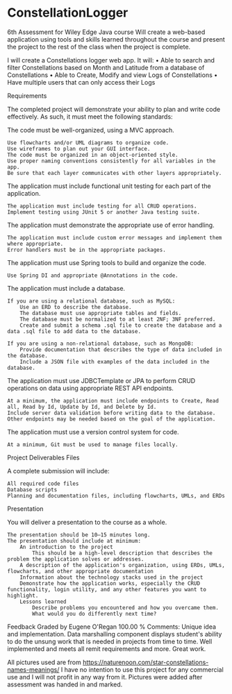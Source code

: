 # ConstellationLogger
6th Assessment for Wiley Edge Java course
Will create a web-based application using tools and skills learned throughout the course and present the project to the rest of the class when the project is complete.


I will create a Constellations logger web app. It will:
•	Able to search and filter Constellations based on Month and Latitude from a database of Constellations
•	Able to Create, Modify and view Logs of Constellations
•	Have multiple users that can only access their Logs




Requirements

The completed project will demonstrate your ability to plan and write code effectively. As such, it must meet the following standards:

The code must be well-organized, using a MVC approach.

    Use flowcharts and/or UML diagrams to organize code.
    Use wireframes to plan out your GUI interface.
    The code must be organized in an object-oriented style.
    Use proper naming conventions consistently for all variables in the app.
    Be sure that each layer communicates with other layers appropriately.

The application must include functional unit testing for each part of the application.

    The application must include testing for all CRUD operations.
    Implement testing using JUnit 5 or another Java testing suite.

The application must demonstrate the appropriate use of error handling.

    The application must include custom error messages and implement them where appropriate.
    Error handlers must be in the appropriate packages.

The application must use Spring tools to build and organize the code.

    Use Spring DI and appropriate @Annotations in the code.

The application must include a database.

    If you are using a relational database, such as MySQL:
        Use an ERD to describe the database.
        The database must use appropriate tables and fields.
        The database must be normalized to at least 2NF; 3NF preferred.
        Create and submit a schema .sql file to create the database and a data .sql file to add data to the database.

    If you are using a non-relational database, such as MongoDB:
        Provide documentation that describes the type of data included in the database.
        Include a JSON file with examples of the data included in the database.

The application must use JDBCTemplate or JPA to perform CRUD operations on data using appropriate REST API endpoints.

    At a minimum, the application must include endpoints to Create, Read all, Read by Id, Update by Id, and Delete by Id.
    Include server data validation before writing data to the database.
    Other endpoints may be needed based on the goal of the application.

The application must use a version control system for code.

    At a minimum, Git must be used to manage files locally.


Project Deliverables
Files

A complete submission will include:

    All required code files
    Database scripts
    Planning and documentation files, including flowcharts, UMLs, and ERDs

Presentation

You will deliver a presentation to the course as a whole.

    The presentation should be 10–15 minutes long.
    The presentation should include at minimum:
        An introduction to the project 
            This should be a high-level description that describes the problem the application solves or addresses.
        A description of the application's organization, using ERDs, UMLs, flowcharts, and other appropriate documentation
        Information about the technology stacks used in the project
        Demonstrate how the application works, especially the CRUD functionality, login utility, and any other features you want to highlight.
        Lessons learned
            Describe problems you encountered and how you overcame them.
            What would you do differently next time?



Feedback
Graded by Eugene O'Regan
100.00 %
Comments: Unique idea and implementation. Data marshalling component displays student's ability to do the unsung work that is needed in projects from time to time. Well implemented and meets all remit requirements and more. Great work.


All pictures used are from https://naturenoon.com/star-constellations-names-meanings/
I have no intention to use this project for any commercial use and I will not profit in any way from it. Pictures were added after assessment was handed in and marked. 
